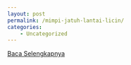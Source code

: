 ```yaml
---
layout: post
permalink: /mimpi-jatuh-lantai-licin/
categories:
    - Uncategorized
---
```


[Baca Selengkapnya](/03)